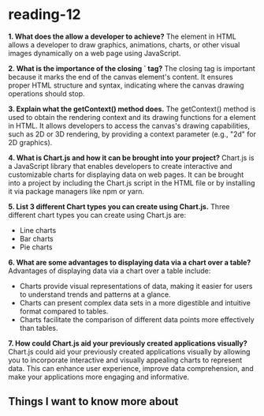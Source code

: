 # reading-12 #

**1. What does the <canvas> allow a developer to achieve?**
The <canvas> element in HTML allows a developer to draw graphics, animations, charts, or other visual images dynamically on a web page using JavaScript.

**2. What is the importance of the closing `</canvas> tag?**
The closing </canvas> tag is important because it marks the end of the canvas element's content. It ensures proper HTML structure and syntax, indicating where the canvas drawing operations should stop.

**3. Explain what the getContext() method does.**
The getContext() method is used to obtain the rendering context and its drawing functions for a <canvas> element in HTML. It allows developers to access the canvas's drawing capabilities, such as 2D or 3D rendering, by providing a context parameter (e.g., "2d" for 2D graphics).

**4. What is Chart.js and how it can be brought into your project?**
Chart.js is a JavaScript library that enables developers to create interactive and customizable charts for displaying data on web pages. It can be brought into a project by including the Chart.js script in the HTML file or by installing it via package managers like npm or yarn.

**5. List 3 different Chart types you can create using Chart.js.**
Three different chart types you can create using Chart.js are:
- Line charts
- Bar charts
- Pie charts

**6. What are some advantages to displaying data via a chart over a table?**
Advantages of displaying data via a chart over a table include:
- Charts provide visual representations of data, making it easier for users to understand trends and patterns at a glance.
- Charts can present complex data sets in a more digestible and intuitive format compared to tables.
- Charts facilitate the comparison of different data points more effectively than tables.

**7. How could Chart.js aid your previously created applications visually?**
Chart.js could aid your previously created applications visually by allowing you to incorporate interactive and visually appealing charts to represent data. This can enhance user experience, improve data comprehension, and make your applications more engaging and informative.

## Things I want to know more about ##